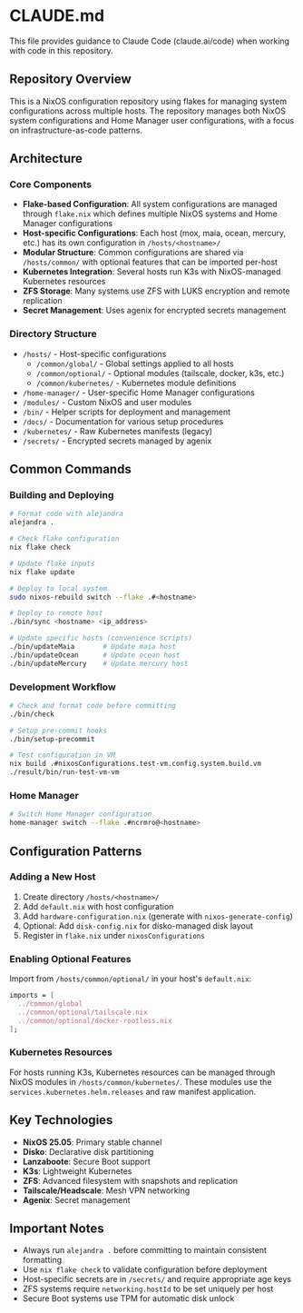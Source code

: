 # CLAUDE.md

This file provides guidance to Claude Code (claude.ai/code) when working with code in this repository.

## Repository Overview

This is a NixOS configuration repository using flakes for managing system configurations across multiple hosts. The repository manages both NixOS system configurations and Home Manager user configurations, with a focus on infrastructure-as-code patterns.

## Architecture

### Core Components

- **Flake-based Configuration**: All system configurations are managed through `flake.nix` which defines multiple NixOS systems and Home Manager configurations
- **Host-specific Configurations**: Each host (mox, maia, ocean, mercury, etc.) has its own configuration in `/hosts/<hostname>/`
- **Modular Structure**: Common configurations are shared via `/hosts/common/` with optional features that can be imported per-host
- **Kubernetes Integration**: Several hosts run K3s with NixOS-managed Kubernetes resources
- **ZFS Storage**: Many systems use ZFS with LUKS encryption and remote replication
- **Secret Management**: Uses agenix for encrypted secrets management

### Directory Structure

- `/hosts/` - Host-specific configurations
  - `/common/global/` - Global settings applied to all hosts
  - `/common/optional/` - Optional modules (tailscale, docker, k3s, etc.)
  - `/common/kubernetes/` - Kubernetes module definitions
- `/home-manager/` - User-specific Home Manager configurations
- `/modules/` - Custom NixOS and user modules
- `/bin/` - Helper scripts for deployment and management
- `/docs/` - Documentation for various setup procedures
- `/kubernetes/` - Raw Kubernetes manifests (legacy)
- `/secrets/` - Encrypted secrets managed by agenix

## Common Commands

### Building and Deploying

```bash
# Format code with alejandra
alejandra .

# Check flake configuration
nix flake check

# Update flake inputs
nix flake update

# Deploy to local system
sudo nixos-rebuild switch --flake .#<hostname>

# Deploy to remote host
./bin/sync <hostname> <ip_address>

# Update specific hosts (convenience scripts)
./bin/updateMaia       # Update maia host
./bin/updateOcean      # Update ocean host
./bin/updateMercury    # Update mercury host
```

### Development Workflow

```bash
# Check and format code before committing
./bin/check

# Setup pre-commit hooks
./bin/setup-precommit

# Test configuration in VM
nix build .#nixosConfigurations.test-vm.config.system.build.vm
./result/bin/run-test-vm-vm
```

### Home Manager

```bash
# Switch Home Manager configuration
home-manager switch --flake .#ncrmro@<hostname>
```

## Configuration Patterns

### Adding a New Host

1. Create directory `/hosts/<hostname>/`
2. Add `default.nix` with host configuration
3. Add `hardware-configuration.nix` (generate with `nixos-generate-config`)
4. Optional: Add `disk-config.nix` for disko-managed disk layout
5. Register in `flake.nix` under `nixosConfigurations`

### Enabling Optional Features

Import from `/hosts/common/optional/` in your host's `default.nix`:

```nix
imports = [
  ../common/global
  ../common/optional/tailscale.nix
  ../common/optional/docker-rootless.nix
];
```

### Kubernetes Resources

For hosts running K3s, Kubernetes resources can be managed through NixOS modules in `/hosts/common/kubernetes/`. These modules use the `services.kubernetes.helm.releases` and raw manifest application.

## Key Technologies

- **NixOS 25.05**: Primary stable channel
- **Disko**: Declarative disk partitioning
- **Lanzaboote**: Secure Boot support
- **K3s**: Lightweight Kubernetes
- **ZFS**: Advanced filesystem with snapshots and replication
- **Tailscale/Headscale**: Mesh VPN networking
- **Agenix**: Secret management

## Important Notes

- Always run `alejandra .` before committing to maintain consistent formatting
- Use `nix flake check` to validate configuration before deployment
- Host-specific secrets are in `/secrets/` and require appropriate age keys
- ZFS systems require `networking.hostId` to be set uniquely per host
- Secure Boot systems use TPM for automatic disk unlock